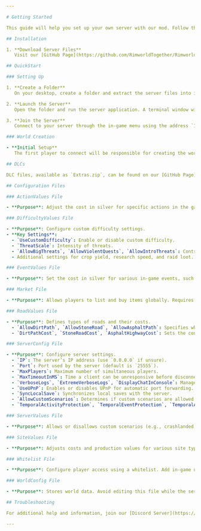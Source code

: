 ```yaml
---

# Getting Started

This guide will help you set up your own server with our mod. Follow these steps to get started.

## Installation

1. **Download Server Files**  
   Visit our [GitHub Page](https://github.com/RimworldTogether/Rimworld-Together/releases/latest) and download the server files. Choose the version compatible with your operating system (Linux or Windows). Please note that macOS is not supported, and there are no plans to support it in the future.

## QuickStart

### Setting Up

1. **Create a Folder**  
   On your desktop, create a folder and extract the server files into it.

2. **Launch the Server**  
   Open the folder and run the server application. A terminal window will open, and the server should start automatically.

3. **Join the Server**  
   Connect to your server through the in-game menu using the address `127.0.0.1` and the default port `25555`. For detailed joining instructions, refer to our [Going Public guide](https://rimworldtogether.github.io/Guide/selfhosting/going-public.html).

### World Creation

- **Initial Setup**  
   The first player to connect will be responsible for creating the world. It’s recommended to generate the world with the minimum enforced modlist to avoid potential issues.

## DLCs

DLC files, available as `Extras.zip`, can be found on our [GitHub Page](https://github.com/RimworldTogether/Rimworld-Together) and are intended for server-side use only. Treat DLCs as mods.

## Configuration Files

### ActionValues File

- **Purpose**: Adjust the cost in silver for specific actions in the game, such as spying on other players.

### DifficultyValues File

- **Purpose**: Configure custom difficulty settings.
- **Key Settings**:
  - `UseCustomDifficulty`: Enable or disable custom difficulty.
  - `ThreatScale`: Intensity of threats.
  - `AllowBigThreats`, `AllowViolentQuests`, `AllowIntroThreats`: Control whether large threats, violent quests, and intro threats are allowed.
  - Additional settings for crop yield, research speed, and raid loot.

### EventValues File

- **Purpose**: Set the cost in silver for various in-game events, such as raids or infestations.

### Market File

- **Purpose**: Allows players to list and buy items globally. Requires a comms console to be used in-game.

### RoadValues File

- **Purpose**: Defines types of roads and their costs.
  - `AllowDirtPath`, `AllowStoneRoad`, `AllowAsphaltPath`: Specifies which roads are permitted.
  - `DirtPathCost`, `StoneRoadCost`, `AsphaltHighwayCost`: Sets the construction cost for each road type.

### ServerConfig File

- **Purpose**: Configure server settings.
  - `IP`: The server’s IP address (use `0.0.0.0` if unsure).
  - `Port`: Port used by the server (default is `25555`).
  - `MaxPlayers`: Maximum number of simultaneous players.
  - `MaxTimeoutInMS`: Time a client can be unresponsive before disconnection (in milliseconds).
  - `VerboseLogs`, `ExtremeVerboseLogs`, `DisplayChatInConsole`: Manage logging and chat display settings. Useful for debugging and troubleshooting.
  - `UseUPnP`: Enables or disables UPnP for automatic port forwarding.
  - `SyncLocalSave`: Synchronizes local saves with the server.
  - `AllowCustomScenarios`: Determines if custom scenarios are allowed.
  - `TemporalActivityProtection`, `TemporalEventProtection`, `TemporalAidProtection`: Configures protection against specific temporal activities, events, and aid.

### ServerValues File

- **Purpose**: Allows or disallows custom scenarios (e.g., crashlanded, mechanitor).

### SiteValues File

- **Purpose**: Adjusts costs and production values for various site types. More information can be found on our [Site Page](https://rimworldtogether.github.io/Guide/features/sites.html).

### Whitelist File

- **Purpose**: Configure player access using a whitelist. Add in-game usernames to the list.

### WorldConfig File

- **Purpose**: Stores world data. Avoid editing this file while the server is running.

## Troubleshooting

For additional help and information, join our [Discord Server](https://discord.gg/NCsArSaqBW).

---
```

